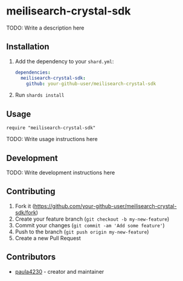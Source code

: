 # meilisearch-crystal-sdk

TODO: Write a description here

## Installation

1. Add the dependency to your `shard.yml`:

   ```yaml
   dependencies:
     meilisearch-crystal-sdk:
       github: your-github-user/meilisearch-crystal-sdk
   ```

2. Run `shards install`

## Usage

```crystal
require "meilisearch-crystal-sdk"
```

TODO: Write usage instructions here

## Development

TODO: Write development instructions here

## Contributing

1. Fork it (<https://github.com/your-github-user/meilisearch-crystal-sdk/fork>)
2. Create your feature branch (`git checkout -b my-new-feature`)
3. Commit your changes (`git commit -am 'Add some feature'`)
4. Push to the branch (`git push origin my-new-feature`)
5. Create a new Pull Request

## Contributors

- [paula4230](https://github.com/your-github-user) - creator and maintainer
